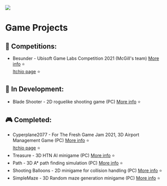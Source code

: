 ![](https://media.giphy.com/media/o8elHkOZR56g0/giphy.gif)
# Game Projects

## :game_die: **Competitions:**
+ Besunder - Ubisoft Game Labs Competition 2021 (McGill's team) [More info](https://github.com/UGL-McGill-2021/lionheart) :star:   
               [Itchio page](https://coeur-de-lion.itch.io/besunder) :star: 

## :game_die: **In Development:**
+ Blade Shooter - 2D roguelike shooting game (PC) [More info](https://github.com/Double-Seven/BladeRunnerGameProject) :star:

## :video_game: **Completed:**

+ Cyperplane2077 - For The Fresh Game Jam 2021, 3D Airport Management Game (PC) [More info](https://github.com/Seibaah/The-Fresh-Game-Jam-2021) :star:  
  [Itchio page](https://coeur-de-lion.itch.io/cyberplane2077) :star: 
+ Treasure - 3D HTN AI minigame (PC) [More info](https://github.com/Double-Seven/Game_algorithm_implementation/tree/main/Treasure) :star:
+ Path - 3D A* path finding simulation (PC) [More info](https://github.com/Double-Seven/Game_algorithm_implementation/tree/main/Path) :star:
+ Shooting Balloons - 2D minigame for collision handling (PC) [More info](https://github.com/Double-Seven/Game_algorithm_implementation/tree/main/ShootingBallons) :star:
+ SimpleMaze - 3D Random maze generation minigame (PC) [More info](https://github.com/Double-Seven/Game_algorithm_implementation/tree/main/SimpleMaze) :star:

<!--
**Double-Seven/Double-Seven** is a ✨ _special_ ✨ repository because its `README.md` (this file) appears on your GitHub profile.

Here are some ideas to get you started:

- 🔭 I’m currently working on ...
- 🌱 I’m currently learning ...
- 👯 I’m looking to collaborate on ...
- 🤔 I’m looking for help with ...
- 💬 Ask me about ...
- 📫 How to reach me: ...
- 😄 Pronouns: ...
- ⚡ Fun fact: ...
-->
